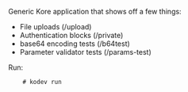Generic Kore application that shows off a few things:

* File uploads (/upload)
* Authentication blocks (/private)
* base64 encoding tests (/b64test)
* Parameter validator tests (/params-test)

Run:
```
	# kodev run
```
